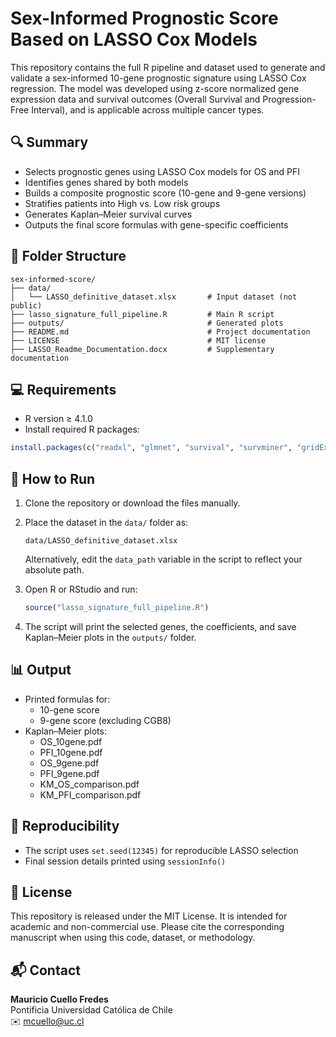 # Sex-Informed Prognostic Score Based on LASSO Cox Models

This repository contains the full R pipeline and dataset used to generate and validate a sex-informed 10-gene prognostic signature using LASSO Cox regression. The model was developed using z-score normalized gene expression data and survival outcomes (Overall Survival and Progression-Free Interval), and is applicable across multiple cancer types.

## 🔍 Summary

- Selects prognostic genes using LASSO Cox models for OS and PFI
- Identifies genes shared by both models
- Builds a composite prognostic score (10-gene and 9-gene versions)
- Stratifies patients into High vs. Low risk groups
- Generates Kaplan–Meier survival curves
- Outputs the final score formulas with gene-specific coefficients

## 📁 Folder Structure

```
sex-informed-score/
├── data/
│   └── LASSO_definitive_dataset.xlsx       # Input dataset (not public)
├── lasso_signature_full_pipeline.R         # Main R script
├── outputs/                                # Generated plots
├── README.md                               # Project documentation
├── LICENSE                                 # MIT license
├── LASSO_Readme_Documentation.docx         # Supplementary documentation
```

## 💻 Requirements

- R version ≥ 4.1.0
- Install required R packages:

```r
install.packages(c("readxl", "glmnet", "survival", "survminer", "gridExtra"))
```

## 🚀 How to Run

1. Clone the repository or download the files manually.
2. Place the dataset in the `data/` folder as:
   ```
   data/LASSO_definitive_dataset.xlsx
   ```
   Alternatively, edit the `data_path` variable in the script to reflect your absolute path.

3. Open R or RStudio and run:
   ```r
   source("lasso_signature_full_pipeline.R")
   ```

4. The script will print the selected genes, the coefficients, and save Kaplan–Meier plots in the `outputs/` folder.

## 📊 Output

- Printed formulas for:
  - 10-gene score
  - 9-gene score (excluding CGB8)
- Kaplan–Meier plots:
  - OS_10gene.pdf
  - PFI_10gene.pdf
  - OS_9gene.pdf
  - PFI_9gene.pdf
  - KM_OS_comparison.pdf
  - KM_PFI_comparison.pdf

## 📌 Reproducibility

- The script uses `set.seed(12345)` for reproducible LASSO selection
- Final session details printed using `sessionInfo()`

## 📄 License

This repository is released under the MIT License. It is intended for academic and non-commercial use. Please cite the corresponding manuscript when using this code, dataset, or methodology.

## 📬 Contact

**Mauricio Cuello Fredes**  
Pontificia Universidad Católica de Chile  
✉️ mcuello@uc.cl
